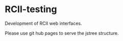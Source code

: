 # RCII-testing
Development of RCII web interfaces.

Please use git hub pages to serve the jstree structure. 
